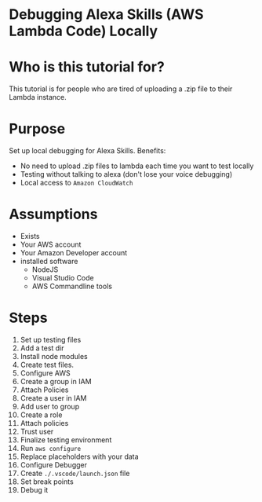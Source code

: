 Debugging Alexa Skills (AWS Lambda Code) Locally
======

# Who is this tutorial for?

This tutorial is for people who are tired of uploading a .zip file to their Lambda instance.

# Purpose

Set up local debugging for Alexa Skills.
Benefits:

* No need to upload .zip files to lambda each time you want to test locally
* Testing without talking to alexa (don't lose your voice debugging)
* Local access to `Amazon CloudWatch`


# Assumptions
* Exists
 * Your AWS account
 * Your Amazon Developer account
* installed software
  * NodeJS
  * Visual Studio Code
  * AWS Commandline tools

# Steps

1. Set up testing files
  1. Add a test dir
  2. Install node modules
  3. Create test files.
2. Configure AWS
  1. Create a group in IAM
  2. Attach Policies
  3. Create a user in IAM
  4. Add user to group
  5. Create a role
  6. Attach policies
  7. Trust user
3. Finalize testing environment
  1. Run `aws configure`
  2. Replace placeholders with your data
4. Configure Debugger
  1. Create `./.vscode/launch.json` file
  2. Set break points
  3. Debug it
